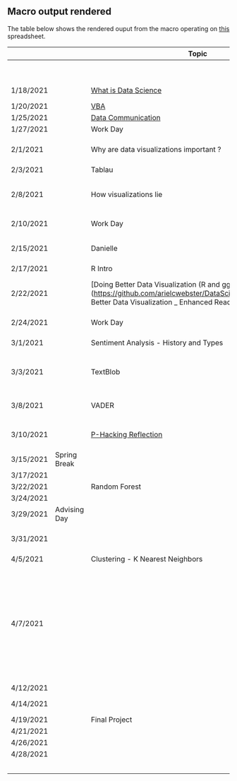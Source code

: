 ## Macro output rendered
The table below shows the rendered ouput from the macro operating on [this](MacroSpreadsheet.xlsx) spreadsheet.

|  |  | **Topic** | **Due** |  |  |  |  |  |  |  |  |  |  |  |  | 
| ---|---|---|---|---|---|---|---|---|---|---|---|---|---|---|---|
|  |  |  |  |  | [https://classroom.google.com/u/0/c/NDQ0NzcyODkzNjk4](https://classroom.google.com/u/0/c/NDQ0NzcyODkzNjk4) |  |  |  |  |  |  |  |  |  |  | 
| 1/18/2021 |  | [What is Data Science ](https://docs.google.com/document/d/1yhVB9DfddvJIiXitX2ZC1W0D3cJbcvib5fWmUlgqNO0/edit) |  |  | [https://arielcwebster.github.io/DataScience/](https://arielcwebster.github.io/DataScience/) |  |  |  |  |  |  |  |  |  |  | 
| 1/20/2021 |  | [VBA](https://docs.google.com/document/d/1ASoeI5CjFgyQTBm-HFPvmRC_94niTPx4s9crQEDVb10/edit) | [HW1 - Excel](https://docs.google.com/document/d/1g8eOYNe9sDmrstRgvFRZBskxjaIaD7Za4lFXSgPPkVw/edit) |  |  |  |  |  |  |  |  |  |  |  |  | 
| 1/25/2021 |  | [Data Communication](https://docs.google.com/document/d/1PTe_eezbRdZcxIOODyiQzDM4vtjVNJkVDC_7vZQSoZE/edit) |  |  |  |  |  |  |  |  |  |  |  |  |  | 
| 1/27/2021 |  | Work Day | [HW2 - VBA](https://docs.google.com/document/d/1bTkmUon_Kq6_DupNw2Szh-T4rFGqzeA2aIIBy7m1yhk/edit) |  |  |  |  |  |  |  |  |  |  |  |  | 
| 2/1/2021 |  | Why are data visualizations important ? | [Reading Due - Florence Nightengale](https://docs.google.com/forms/d/1FBgScIpV9Vpa-jb1nlWuoCqOxFE7v5SmQtacpFHpIq8/edit) | [COVID Risk Calculator](https://www.nytimes.com/2021/12/30/style/covid-risk-calculator.html) |  |  |  |  |  |  |  |  |  |  |  | 
| 2/3/2021 |  | Tablau |  |  |  |  |  |  |  |  |  |  |  |  |  | 
| 2/8/2021 |  | How visualizations lie | [Reading Due - Differnet Kinds of Data Visualization](https://github.com/arielcwebster/DataScience/blob/main/visualdatacommunication.pdf) |  |  |  |  |  |  |  |  |  |  |  |  | 
| 2/10/2021 |  | Work Day | [HW 3 - Tablau](https://docs.google.com/document/d/1bta4t39rpvl-kXgO2pmZPGypWnYyBbiyzCPek9kxv9E/edit) |  |  |  |  |  |  |  |  |  |  |  |  | 
| 2/15/2021 |  | Danielle | Reading Due - How Charts Lie |  |  |  |  |  |  |  |  |  |  |  |  | 
| 2/17/2021 |  | R Intro |  |  |  |  |  |  |  |  |  |  |  |  |  | 
| 2/22/2021 |  | [Doing Better Data Visualization (R and ggplots tutorisl)](https://github.com/arielcwebster/DataScience/blob/main/Doing Better Data Visualization _ Enhanced Reader.pdf) | [Why Data is good for governments to provide](https://www.theguardian.com/local-government-network/2013/oct/21/open-data-us-san-francisco) |  |  |  |  |  |  |  |  |  |  |  |  | 
| 2/24/2021 |  | Work Day | [HW 4 - ggplots](https://docs.google.com/document/u/0/d/1TXkdIoYaQrT3uLCqSY_RbHr2jYbZPsTP4KwXppt2sN0/edit) |  |  |  |  |  |  |  |  |  |  |  |  | 
| 3/1/2021 |  | Sentiment Analysis - History and Types | Data Annonymity | [https://www.science.org/doi/10.1126/science.1256297](https://www.science.org/doi/10.1126/science.1256297) |  |  |  |  |  |  |  |  |  |  |  | 
| 3/3/2021 |  | TextBlob | [Reading Due - How to un annonymize data](https://www.theguardian.com/technology/2019/jul/23/anonymised-data-never-be-anonymous-enough-study-finds) | [Why Big Data Helps Science](https://gigaom.com/2011/11/08/for-science-big-data-is-the-microscope-of-the-21st-century/) |  |  |  |  |  |  |  |  |  |  |  | 
| 3/8/2021 |  | VADER | [De-Annonymizing Data](https://www.nature.com/articles/s41467-019-10933-3) | Or Access and more Data base stuff |  |  |  |  |  |  |  |  |  |  |  | 
| 3/10/2021 |  | [P-Hacking Reflection](https://rss.onlinelibrary.wiley.com/doi/epdf/10.1111/1740-9713.01505) | HW 5 - Sentiment Analysis | [Privacy Concerns with Big Data](https://vartree.blogspot.com/2014/04/i-know-where-you-were-last-summer.html) |  |  |  |  |  |  |  |  |  |  |  | 
| 3/15/2021 | Spring Break |  | [More P-Hacking](https://rss.onlinelibrary.wiley.com/doi/10.1111/1740-9713.01554) |  |  |  |  |  |  |  |  |  |  |  |  | 
| 3/17/2021 |  |  |  |  |  |  |  |  |  |  |  |  |  |  |  | 
| 3/22/2021 |  | Random Forest |  |  |  |  |  |  |  |  |  |  |  |  |  | 
| 3/24/2021 |  |  |  |  |  |  |  |  |  |  |  |  |  |  |  | 
| 3/29/2021 | Advising Day |  |  |  |  |  |  |  |  |  |  |  |  |  |  | 
| 3/31/2021 |  |  | HW 6 - Random Forest |  |  |  |  |  |  |  |  |  |  |  |  | 
| 4/5/2021 |  | Clustering - K Nearest Neighbors |  |  |  |  |  |  |  |  |  |  |  |  |  | 
| 4/7/2021 |  |  | [Possible Reading - Proxy Discrimination - When AI find predictive proxies for race - because society is segregated in this way. ](https://ilr.law.uiowa.edu/print/volume-105-issue-3/proxy-discrimination-in-the-age-of-artificial-intelligence-and-big-data) |  |  |  |  |  |  |  |  |  |  |  |  | 
| 4/12/2021 |  |  |  |  |  |  |  |  |  |  |  |  |  |  |  | 
| 4/14/2021 |  |  | HW 6 - Clustering |  |  |  |  |  |  |  |  |  |  |  |  | 
| 4/19/2021 |  | Final Project |  |  |  |  |  |  |  |  |  |  |  |  |  | 
| 4/21/2021 |  |  |  |  |  |  |  |  |  |  |  |  |  |  |  | 
| 4/26/2021 |  |  |  |  |  |  |  |  |  |  |  |  |  |  |  | 
| 4/28/2021 |  |  |  |  |  |  |  |  |  |  |  |  |  |  |  | 
|  |  |  |  |  |  |  |  |  |  |  |  |  |  |  |  | 
|  |  |  |  |  |  |  |  |  |  |  |  |  |  |  |  | 
|  |  |  |  |  |  |  |  |  |  |  |  |  |  |  |  | 
|  |  |  |  |  |  |  |  |  |  |  |  |  |  |  |  | 
|  |  |  |  |  |  |  |  |  |  |  |  |  |  |  |  | 
